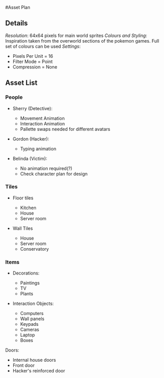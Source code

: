#Asset Plan
## Details
*Resolution*: 64x64 pixels for main world sprites
*Colours and Styling*: Inspiration taken from the overworld sections of the pokemon games. Full set of colours can be used
*Settings*:
  - Pixels Per Unit = 16
  - Filter Mode = Point
  - Compression = None

## Asset List
### People
- Sherry (Detective): 
  - Movement Animation
  - Interaction Animation
  - Pallette swaps needed for different avatars

- Gordon (Hacker):
  - Typing animation
  
- Belinda (Victim):
  - No animation required(?)
  - Check character plan for design

### Tiles

- Floor tiles
  - Kitchen
  - House
  - Server room

- Wall Tiles
  - House
  - Server room
  - Conservatory

### Items

- Decorations:
  - Paintings
  - TV
  - Plants

- Interaction Objects:
  - Computers
  - Wall panels
  - Keypads
  - Cameras
  - Laptop
  - Boxes

Doors:
  - Internal house doors
  - Front door
  - Hacker's reinforced door
